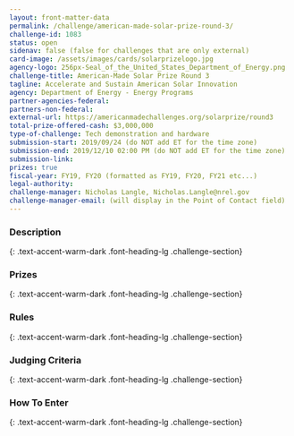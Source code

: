 ```yaml
---
layout: front-matter-data
permalink: /challenge/american-made-solar-prize-round-3/
challenge-id: 1083
status: open
sidenav: false (false for challenges that are only external)
card-image: /assets/images/cards/solarprizelogo.jpg
agency-logo: 256px-Seal_of_the_United_States_Department_of_Energy.png
challenge-title: American-Made Solar Prize Round 3
tagline: Accelerate and Sustain American Solar Innovation
agency: Department of Energy - Energy Programs
partner-agencies-federal:
partners-non-federal:
external-url: https://americanmadechallenges.org/solarprize/round3
total-prize-offered-cash: $3,000,000
type-of-challenge: Tech demonstration and hardware
submission-start: 2019/09/24 (do NOT add ET for the time zone)
submission-end: 2019/12/10 02:00 PM (do NOT add ET for the time zone)
submission-link:
prizes: true
fiscal-year: FY19, FY20 (formatted as FY19, FY20, FY21 etc...)
legal-authority:
challenge-manager: Nicholas Langle, Nicholas.Langle@nrel.gov
challenge-manager-email: (will display in the Point of Contact field)
---
```




<!-- Description start -->
### Description
{: .text-accent-warm-dark .font-heading-lg .challenge-section}


<!-- Prizes start -->
### Prizes
{: .text-accent-warm-dark .font-heading-lg .challenge-section}


<!-- Rules start -->
### Rules 
{: .text-accent-warm-dark .font-heading-lg .challenge-section}


<!-- Judging start -->
### Judging Criteria
{: .text-accent-warm-dark .font-heading-lg .challenge-section}


<!--  How To Enter start -->
### How To Enter
{: .text-accent-warm-dark .font-heading-lg .challenge-section}

